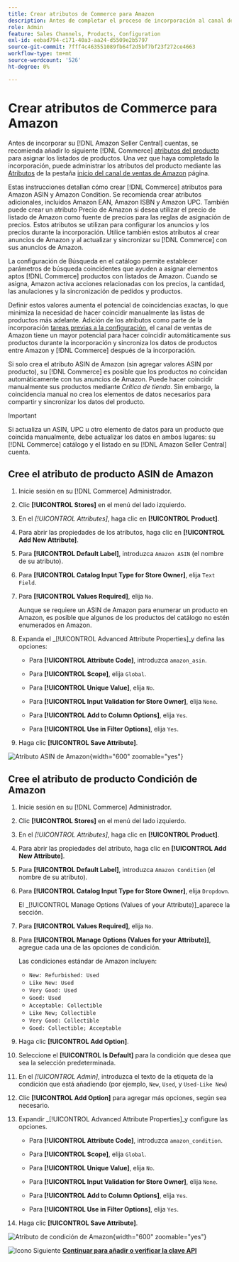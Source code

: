 ```yaml
---
title: Crear atributos de Commerce para Amazon
description: Antes de completar el proceso de incorporación al canal de ventas de Amazon, asegúrese de que dispone de los [!UICONTROL Commerce] atributos del producto.
role: Admin
feature: Sales Channels, Products, Configuration
exl-id: eebad794-c171-40a3-aa24-d5509e2b5797
source-git-commit: 7fff4c463551089fb64f2d5bf7bf23f272ce4663
workflow-type: tm+mt
source-wordcount: '526'
ht-degree: 0%

---
```


# Crear atributos de Commerce para Amazon

Antes de incorporar su [!DNL Amazon Seller Central] cuentas, se recomienda añadir lo siguiente [!DNL Commerce] [atributos del producto](https://experienceleague.adobe.com/docs/commerce-admin/catalog/product-attributes/product-attributes.html) para asignar los listados de productos. Una vez que haya completado la incorporación, puede administrar los atributos del producto mediante las [Atributos](./managing-attributes.md) de la pestaña [inicio del canal de ventas de Amazon](./amazon-sales-channel-home.md) página.

Estas instrucciones detallan cómo crear [!DNL Commerce] atributos para Amazon ASIN y Amazon Condition. Se recomienda crear atributos adicionales, incluidos Amazon EAN, Amazon ISBN y Amazon UPC. También puede crear un atributo Precio de Amazon si desea utilizar el precio de listado de Amazon como fuente de precios para las reglas de asignación de precios. Estos atributos se utilizan para configurar los anuncios y los precios durante la incorporación. Utilice también estos atributos al crear anuncios de Amazon y al actualizar y sincronizar su [!DNL Commerce] con sus anuncios de Amazon.

La configuración de Búsqueda en el catálogo permite establecer parámetros de búsqueda coincidentes que ayuden a asignar elementos aptos [!DNL Commerce] productos con listados de Amazon. Cuando se asigna, Amazon activa acciones relacionadas con los precios, la cantidad, las anulaciones y la sincronización de pedidos y productos.

Definir estos valores aumenta el potencial de coincidencias exactas, lo que minimiza la necesidad de hacer coincidir manualmente las listas de productos más adelante. Adición de los atributos como parte de la incorporación [tareas previas a la configuración](./amazon-pre-setup-tasks.md), el canal de ventas de Amazon tiene un mayor potencial para hacer coincidir automáticamente sus productos durante la incorporación y sincroniza los datos de productos entre Amazon y [!DNL Commerce] después de la incorporación.

Si solo crea el atributo ASIN de Amazon (sin agregar valores ASIN por producto), su [!DNL Commerce] es posible que los productos no coincidan automáticamente con tus anuncios de Amazon. Puede hacer coincidir manualmente sus productos mediante _Crítica de tienda_. Sin embargo, la coincidencia manual no crea los elementos de datos necesarios para compartir y sincronizar los datos del producto.

>[!IMPORTANT]
>
>Si actualiza un ASIN, UPC u otro elemento de datos para un producto que coincida manualmente, debe actualizar los datos en ambos lugares: su [!DNL Commerce] catálogo y el listado en su [!DNL Amazon Seller Central] cuenta.

## Cree el atributo de producto ASIN de Amazon

1. Inicie sesión en su [!DNL Commerce] Administrador.

1. Clic **[!UICONTROL Stores]** en el menú del lado izquierdo.

1. En el _[!UICONTROL Attributes]_, haga clic en **[!UICONTROL Product]**.

1. Para abrir las propiedades de los atributos, haga clic en **[!UICONTROL Add New Attribute]**.

1. Para **[!UICONTROL Default Label]**, introduzca `Amazon ASIN` (el nombre de su atributo).

1. Para **[!UICONTROL Catalog Input Type for Store Owner]**, elija `Text Field`.

1. Para **[!UICONTROL Values Required]**, elija `No`.

   Aunque se requiere un ASIN de Amazon para enumerar un producto en Amazon, es posible que algunos de los productos del catálogo no estén enumerados en Amazon.

1. Expanda el _[!UICONTROL Advanced Attribute Properties]_y defina las opciones:

   - Para **[!UICONTROL Attribute Code]**, introduzca `amazon_asin`.

   - Para **[!UICONTROL Scope]**, elija `Global`.

   - Para **[!UICONTROL Unique Value]**, elija `No`.

   - Para **[!UICONTROL Input Validation for Store Owner]**, elija `None`.

   - Para **[!UICONTROL Add to Column Options]**, elija `Yes`.

   - Para **[!UICONTROL Use in Filter Options]**, elija `Yes`.

1. Haga clic **[!UICONTROL Save Attribute]**.

![Atributo ASIN de Amazon](assets/creating-asin-attribute.png){width="600" zoomable="yes"}

## Cree el atributo de producto Condición de Amazon

1. Inicie sesión en su [!DNL Commerce] Administrador.

1. Clic **[!UICONTROL Stores]** en el menú del lado izquierdo.

1. En el _[!UICONTROL Attributes]_, haga clic en **[!UICONTROL Product]**.

1. Para abrir las propiedades del atributo, haga clic en **[!UICONTROL Add New Attribute]**.

1. Para **[!UICONTROL Default Label]**, introduzca `Amazon Condition` (el nombre de su atributo).

1. Para **[!UICONTROL Catalog Input Type for Store Owner]**, elija `Dropdown`.

   El _[!UICONTROL Manage Options (Values of your Attribute)]_aparece la sección.

1. Para **[!UICONTROL Values Required]**, elija `No`.

1. Para **[!UICONTROL Manage Options (Values for your Attribute)]**, agregue cada una de las opciones de condición.

   Las condiciones estándar de Amazon incluyen:

   - `New: Refurbished: Used`
   - `Like New: Used`
   - `Very Good: Used`
   - `Good: Used`
   - `Acceptable: Collectible`
   - `Like New; Collectible`
   - `Very Good: Collectible`
   - `Good: Collectible; Acceptable`

1. Haga clic **[!UICONTROL Add Option]**.

1. Seleccione el **[!UICONTROL Is Default]** para la condición que desea que sea la selección predeterminada.

1. En el _[!UICONTROL Admin]_, introduzca el texto de la etiqueta de la condición que está añadiendo (por ejemplo, `New`, `Used`, y `Used-Like New`)

1. Clic **[!UICONTROL Add Option]** para agregar más opciones, según sea necesario.

1. Expandir _[!UICONTROL Advanced Attribute Properties]_y configure las opciones.

   - Para **[!UICONTROL Attribute Code]**, introduzca `amazon_condition`.

   - Para **[!UICONTROL Scope]**, elija `Global`.

   - Para **[!UICONTROL Unique Value]**, elija `No`.

   - Para **[!UICONTROL Input Validation for Store Owner]**, elija `None`.

   - Para **[!UICONTROL Add to Column Options]**, elija `Yes`.

   - Para **[!UICONTROL Use in Filter Options]**, elija `Yes`.

1. Haga clic **[!UICONTROL Save Attribute]**.

![Atributo de condición de Amazon](assets/creating-amazon-condition-attribute.png){width="600" zoomable="yes"}

![Icono Siguiente](assets/btn-next.png) [**Continuar para añadir o verificar la clave API**](./amazon-verify-api-key.md)
